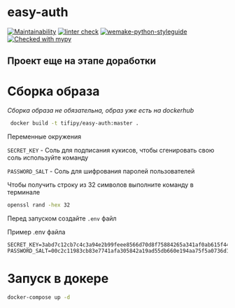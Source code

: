 # easy-auth


[![Maintainability](https://api.codeclimate.com/v1/badges/7364174229c0f6805dd8/maintainability)](https://codeclimate.com/github/depocoder/easy-auth/maintainability)
[![linter check](https://github.com/Corrosion667/quiz-bot/actions/workflows/linter-check.yml/badge.svg)](https://github.com/depocoder/easy-auth/actions/workflows/linter-check.yml)
[![wemake-python-styleguide](https://img.shields.io/badge/style-wemake-000000.svg)](https://github.com/wemake-services/wemake-python-styleguide)
[![Checked with mypy](http://www.mypy-lang.org/static/mypy_badge.svg)](http://mypy-lang.org/)


## Проект еще на этапе доработки

# Сборка образа

*Сборка образа не обязательна, образ уже есть на dockerhub*

```bash
 docker build -t tifipy/easy-auth:master .
```
 
Переменные окружения

`SECRET_KEY` - Соль для подписания кукисов, чтобы сгенировать свою соль используйте команду

`PASSWORD_SALT` - Соль для шифрования паролей пользователей

Чтобы получить строку из 32 символов выполните команду в терминале

```bash
openssl rand -hex 32
```

Перед запуском создайте `.env` файл

Пример .env файла 

```
SECRET_KEY=3abd7c12cb7c4c3a94e2b99feee8566d70d8f75884265a341af0ab615f4451c5
PASSWORD_SALT=00c2c11983cb83e7741afa305842a19ad55db660e194aa75f5a0736d171b27fb
```

# Запуск в докере

```bash
docker-compose up -d
 ```
 
